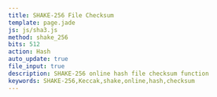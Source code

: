 ```yaml
---
title: SHAKE-256 File Checksum
template: page.jade
js: js/sha3.js
method: shake_256
bits: 512
action: Hash
auto_update: true
file_input: true
description: SHAKE-256 online hash file checksum function
keywords: SHAKE-256,Keccak,shake,online,hash,checksum
---
```

